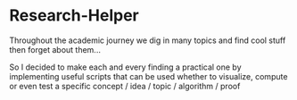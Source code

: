 # Research-Helper

Throughout the academic journey we dig in many topics and find cool stuff then forget about them...

So I decided to make each and every finding a practical one by implementing useful scripts that can be used
whether to visualize, compute or even test a specific concept / idea / topic / algorithm / proof

